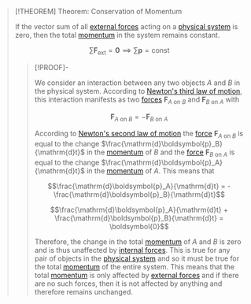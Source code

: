 >[!THEOREM] Theorem: Conservation of Momentum
>
>If the vector sum of all [external forces](../Force%20in%20a%20Physical%20System/External%20Force.md) acting on a [physical system](../../Physical%20Systems/Physical%20System.md) is zero, then the total [momentum](Momentum.md) in the system remains constant.
>
>$$\sum \boldsymbol{F}_\text{ext} = \boldsymbol{0} \implies \sum \boldsymbol{p} = \text{const}$$
>
>>[!PROOF]-
>>
>>We consider an interaction between any two objects $A$ and $B$ in the physical system. According to [Newton's third law of motion](../Newton's%20Laws%20of%20Motion.md#^thirdlaw), this interaction manifests as two [forces](../Force.md) $\boldsymbol{F}_{A \text{ on } B}$ and $\boldsymbol{F}_{B \text{ on } A}$ with
>>
>>$$\boldsymbol{F}_{A \text{ on } B} = - \boldsymbol{F}_{B \text{ on } A}$$
>>
>>According to [Newton's second law of motion](../Newton's%20Laws%20of%20Motion.md#^secondlaw) the [force](../Force.md) $\boldsymbol{F}_{A \text{ on } B}$ is equal to the change $\frac{\mathrm{d}\boldsymbol{p}_B}{\mathrm{d}t}$ in the [momentum](Momentum.md) of $B$ and the [force](../Force.md) $\boldsymbol{F}_{B \text{ on } A}$ is equal to the change $\frac{\mathrm{d}\boldsymbol{p}_A}{\mathrm{d}t}$ in the [momentum](Momentum.md) of $A$. This means that
>>
>>$$\frac{\mathrm{d}\boldsymbol{p}_A}{\mathrm{d}t} = -\frac{\mathrm{d}\boldsymbol{p}_B}{\mathrm{d}t}$$
>>
>>$$\frac{\mathrm{d}\boldsymbol{p}_A}{\mathrm{d}t} + \frac{\mathrm{d}\boldsymbol{p}_B}{\mathrm{d}t} = \boldsymbol{0}$$
>>
>>Therefore, the change in the total [momentum](Momentum.md) of $A$ and $B$ is zero and is thus unaffected by [internal forces](../Force%20in%20a%20Physical%20System/Internal%20Force.md). This is true for any pair of objects in the [physical system](../../Physical%20Systems/Physical%20System.md) and so it must be true for the total [momentum](Momentum.md) of the entire system. This means that the total [momentum](Momentum.md) is only affected by [external forces](../Force%20in%20a%20Physical%20System/External%20Force.md) and if there are no such forces, then it is not affected by anything and therefore remains unchanged.
>>
>